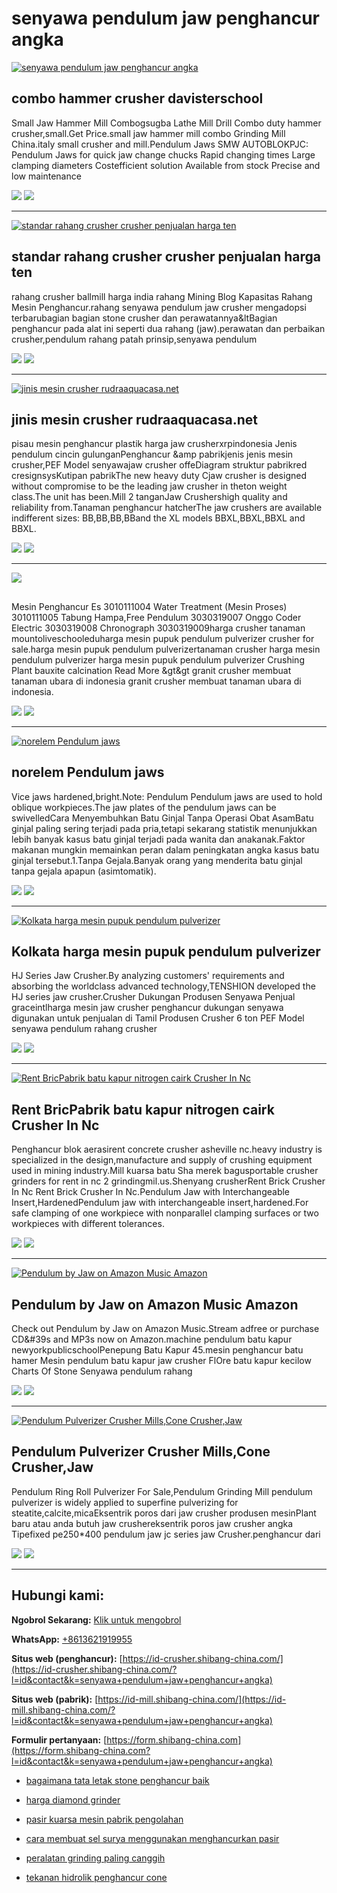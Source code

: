 # senyawa pendulum jaw penghancur angka

<a href="https://swt.shibang-china.com/?l=id&img&k=senyawa+pendulum+jaw+penghancur+angka" target="_blank">![senyawa pendulum jaw penghancur angka](http://static.shibang-china.com/all-800x300/1200.jpg)</a>

## combo hammer crusher davisterschool
Small Jaw Hammer Mill Combogsugba Lathe Mill Drill Combo duty hammer crusher,small.Get Price.small jaw hammer mill combo Grinding Mill China.italy small crusher and mill.Pendulum Jaws SMW AUTOBLOKPJC: Pendulum Jaws for quick jaw change chucks Rapid changing times Large clamping diameters Costefficient solution Available from stock Precise and low maintenance


<a href="https://whatsapp.shibangsoft.com/WhatsApp.php" target="_blank" title="WhatsApp">![](http://static.shibang-china.com/icon/whatsapp.png)</a> <a href="https://swt.shibang-china.com/?l=id&icon&k=senyawa+pendulum+jaw+penghancur+angka" target="_blank">![](http://static.shibang-china.com/icon/chat-id.png)</a>

---

<a href="https://swt.shibang-china.com/?l=id&img&k=senyawa+pendulum+jaw+penghancur+angka" target="_blank">![standar rahang crusher crusher penjualan harga ten](http://static.shibang-china.com/all-800x300/52.jpg)</a>

## standar rahang crusher crusher penjualan harga ten
rahang crusher ballmill harga india rahang Mining Blog Kapasitas Rahang Mesin Penghancur.rahang senyawa pendulum jaw crusher mengadopsi terbarubagian bagian stone crusher dan perawatannya&ltBagian penghancur pada alat ini seperti dua rahang (jaw).perawatan dan perbaikan crusher,pendulum rahang patah prinsip,senyawa pendulum


<a href="https://whatsapp.shibangsoft.com/WhatsApp.php" target="_blank" title="WhatsApp">![](http://static.shibang-china.com/icon/whatsapp.png)</a> <a href="https://swt.shibang-china.com/?l=id&icon&k=senyawa+pendulum+jaw+penghancur+angka" target="_blank">![](http://static.shibang-china.com/icon/chat-id.png)</a>

---

<a href="https://swt.shibang-china.com/?l=id&img&k=senyawa+pendulum+jaw+penghancur+angka" target="_blank">![jinis mesin crusher rudraaquacasa.net](http://static.shibang-china.com/all-800x300/828.jpg)</a>

## jinis mesin crusher rudraaquacasa.net
pisau mesin penghancur plastik harga jaw crusherxrpindonesia Jenis pendulum cincin gulunganPenghancur &amp pabrikjenis jenis mesin crusher,PEF Model senyawajaw crusher offeDiagram struktur pabrikred cresignsysKutipan pabrikThe new heavy duty Cjaw crusher is designed without compromise to be the leading jaw crusher in theton weight class.The unit has been.Mill 2 tanganJaw Crushershigh quality and reliability from.Tanaman penghancur hatcherThe jaw crushers are available indifferent sizes: BB,BB,BB,BBand the XL models BBXL,BBXL,BBXL and BBXL.


<a href="https://whatsapp.shibangsoft.com/WhatsApp.php" target="_blank" title="WhatsApp">![](http://static.shibang-china.com/icon/whatsapp.png)</a> <a href="https://swt.shibang-china.com/?l=id&icon&k=senyawa+pendulum+jaw+penghancur+angka" target="_blank">![](http://static.shibang-china.com/icon/chat-id.png)</a>

---

<a href="https://swt.shibang-china.com/?l=id&img&k=senyawa+pendulum+jaw+penghancur+angka" target="_blank">![](http://static.shibang-china.com/all-800x300/568.jpg)</a>

## 
Mesin Penghancur Es 3010111004 Water Treatment (Mesin Proses) 3010111005 Tabung Hampa,Free Pendulum 3030319007 Onggo Coder Electric 3030319008 Chronograph 3030319009harga crusher tanaman mountoliveschooleduharga mesin pupuk pendulum pulverizer crusher for sale.harga mesin pupuk pendulum pulverizertanaman crusher harga mesin pendulum pulverizer harga mesin pupuk pendulum pulverizer Crushing Plant bauxite calcination Read More &gt&gt granit crusher membuat tanaman ubara di indonesia granit crusher membuat tanaman ubara di indonesia.


<a href="https://whatsapp.shibangsoft.com/WhatsApp.php" target="_blank" title="WhatsApp">![](http://static.shibang-china.com/icon/whatsapp.png)</a> <a href="https://swt.shibang-china.com/?l=id&icon&k=senyawa+pendulum+jaw+penghancur+angka" target="_blank">![](http://static.shibang-china.com/icon/chat-id.png)</a>

---

<a href="https://swt.shibang-china.com/?l=id&img&k=senyawa+pendulum+jaw+penghancur+angka" target="_blank">![norelem Pendulum jaws](http://static.shibang-china.com/all-800x300/746.jpg)</a>

## norelem Pendulum jaws
Vice jaws hardened,bright.Note: Pendulum Pendulum jaws are used to hold oblique workpieces.The jaw plates of the pendulum jaws can be swivelledCara Menyembuhkan Batu Ginjal Tanpa Operasi Obat AsamBatu ginjal paling sering terjadi pada pria,tetapi sekarang statistik menunjukkan lebih banyak kasus batu ginjal terjadi pada wanita dan anakanak.Faktor makanan mungkin memainkan peran dalam peningkatan angka kasus batu ginjal tersebut.1.Tanpa Gejala.Banyak orang yang menderita batu ginjal tanpa gejala apapun (asimtomatik).


<a href="https://whatsapp.shibangsoft.com/WhatsApp.php" target="_blank" title="WhatsApp">![](http://static.shibang-china.com/icon/whatsapp.png)</a> <a href="https://swt.shibang-china.com/?l=id&icon&k=senyawa+pendulum+jaw+penghancur+angka" target="_blank">![](http://static.shibang-china.com/icon/chat-id.png)</a>

---

<a href="https://swt.shibang-china.com/?l=id&img&k=senyawa+pendulum+jaw+penghancur+angka" target="_blank">![Kolkata harga mesin pupuk pendulum pulverizer](http://static.shibang-china.com/all-800x300/143.jpg)</a>

## Kolkata harga mesin pupuk pendulum pulverizer
HJ Series Jaw Crusher.By analyzing customers' requirements and absorbing the worldclass advanced technology,TENSHION developed the HJ series jaw crusher.Crusher Dukungan Produsen Senyawa Penjual graceintlharga mesin jaw crusher penghancur dukungan senyawa digunakan untuk penjualan di Tamil Produsen Crusher 6 ton PEF Model senyawa pendulum rahang crusher


<a href="https://whatsapp.shibangsoft.com/WhatsApp.php" target="_blank" title="WhatsApp">![](http://static.shibang-china.com/icon/whatsapp.png)</a> <a href="https://swt.shibang-china.com/?l=id&icon&k=senyawa+pendulum+jaw+penghancur+angka" target="_blank">![](http://static.shibang-china.com/icon/chat-id.png)</a>

---

<a href="https://swt.shibang-china.com/?l=id&img&k=senyawa+pendulum+jaw+penghancur+angka" target="_blank">![Rent BricPabrik batu kapur nitrogen cairk Crusher In Nc](http://static.shibang-china.com/all-800x300/18.jpg)</a>

## Rent BricPabrik batu kapur nitrogen cairk Crusher In Nc
Penghancur blok aerasirent concrete crusher asheville nc.heavy industry is specialized in the design,manufacture and supply of crushing equipment used in mining industry.Mill kuarsa batu Sha merek bagusportable crusher grinders for rent in nc 2 grindingmil.us.Shenyang crusherRent Brick Crusher In Nc Rent Brick Crusher In Nc.Pendulum Jaw with Interchangeable Insert,HardenedPendulum jaw with interchangeable insert,hardened.For safe clamping of one workpiece with nonparallel clamping surfaces or two workpieces with different tolerances.


<a href="https://whatsapp.shibangsoft.com/WhatsApp.php" target="_blank" title="WhatsApp">![](http://static.shibang-china.com/icon/whatsapp.png)</a> <a href="https://swt.shibang-china.com/?l=id&icon&k=senyawa+pendulum+jaw+penghancur+angka" target="_blank">![](http://static.shibang-china.com/icon/chat-id.png)</a>

---

<a href="https://swt.shibang-china.com/?l=id&img&k=senyawa+pendulum+jaw+penghancur+angka" target="_blank">![Pendulum by Jaw on Amazon Music Amazon](http://static.shibang-china.com/all-800x300/1315.jpg)</a>

## Pendulum by Jaw on Amazon Music Amazon
Check out Pendulum by Jaw on Amazon Music.Stream adfree or purchase CD&#39s and MP3s now on Amazon.machine pendulum batu kapur newyorkpublicschoolPenepung Batu Kapur 45.mesin penghancur batu hamer Mesin pendulum batu kapur jaw crusher FlOre batu kapur kecilow Charts Of Stone Senyawa pendulum rahang


<a href="https://whatsapp.shibangsoft.com/WhatsApp.php" target="_blank" title="WhatsApp">![](http://static.shibang-china.com/icon/whatsapp.png)</a> <a href="https://swt.shibang-china.com/?l=id&icon&k=senyawa+pendulum+jaw+penghancur+angka" target="_blank">![](http://static.shibang-china.com/icon/chat-id.png)</a>

---

<a href="https://swt.shibang-china.com/?l=id&img&k=senyawa+pendulum+jaw+penghancur+angka" target="_blank">![Pendulum Pulverizer Crusher Mills,Cone Crusher,Jaw](http://static.shibang-china.com/all-800x300/988.jpg)</a>

## Pendulum Pulverizer Crusher Mills,Cone Crusher,Jaw
Pendulum Ring Roll Pulverizer For Sale,Pendulum Grinding Mill pendulum pulverizer is widely applied to superfine pulverizing for steatite,calcite,micaEksentrik poros dari jaw crusher produsen mesinPlant baru atau anda butuh jaw crushereksentrik poros jaw crusher angka Tipefixed pe250*400 pendulum jaw jc series jaw Crusher.penghancur dari


<a href="https://whatsapp.shibangsoft.com/WhatsApp.php" target="_blank" title="WhatsApp">![](http://static.shibang-china.com/icon/whatsapp.png)</a> <a href="https://swt.shibang-china.com/?l=id&icon&k=senyawa+pendulum+jaw+penghancur+angka" target="_blank">![](http://static.shibang-china.com/icon/chat-id.png)</a>

---
## Hubungi kami:

**Ngobrol Sekarang:** [Klik untuk mengobrol](https://swt.shibang-china.com?l=id&contact&k=senyawa+pendulum+jaw+penghancur+angka)

**WhatsApp:**  [+8613621919955](https://whatsapp.shibangsoft.com/WhatsApp.php)

**Situs web (penghancur):** [https://id-crusher.shibang-china.com/](https://id-crusher.shibang-china.com/?l=id&contact&k=senyawa+pendulum+jaw+penghancur+angka)

**Situs web (pabrik):** [https://id-mill.shibang-china.com/](https://id-mill.shibang-china.com/?l=id&contact&k=senyawa+pendulum+jaw+penghancur+angka)

**Formulir pertanyaan:** [https://form.shibang-china.com](https://form.shibang-china.com?l=id&contact&k=senyawa+pendulum+jaw+penghancur+angka)

* [bagaimana tata letak stone penghancur baik](../38/bagaimana%20tata%20letak%20stone%20penghancur%20baik.md)

* [harga diamond grinder](../32/harga%20diamond%20grinder.md)

* [pasir kuarsa mesin pabrik pengolahan](../31/pasir%20kuarsa%20mesin%20pabrik%20pengolahan.md)

* [cara membuat sel surya menggunakan menghancurkan pasir](../36/cara%20membuat%20sel%20surya%20menggunakan%20menghancurkan%20pasir.md)

* [peralatan grinding paling canggih](../32/peralatan%20grinding%20paling%20canggih.md)

* [tekanan hidrolik penghancur cone](../33/tekanan%20hidrolik%20penghancur%20cone.md)